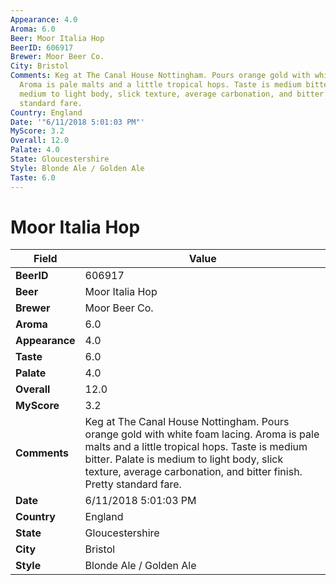 ```yaml
---
Appearance: 4.0
Aroma: 6.0
Beer: Moor Italia Hop
BeerID: 606917
Brewer: Moor Beer Co.
City: Bristol
Comments: Keg at The Canal House Nottingham. Pours orange gold with white foam lacing.
  Aroma is pale malts and a little tropical hops. Taste is medium bitter. Palate is
  medium to light body, slick texture, average carbonation, and bitter finish. Pretty
  standard fare.
Country: England
Date: '"6/11/2018 5:01:03 PM"'
MyScore: 3.2
Overall: 12.0
Palate: 4.0
State: Gloucestershire
Style: Blonde Ale / Golden Ale
Taste: 6.0
---
```


# Moor Italia Hop

| Field         | Value |
|---------------|-------|
| **BeerID** | 606917 |
| **Beer** | Moor Italia Hop |
| **Brewer** | Moor Beer Co. |
| **Aroma** | 6.0 |
| **Appearance** | 4.0 |
| **Taste** | 6.0 |
| **Palate** | 4.0 |
| **Overall** | 12.0 |
| **MyScore** | 3.2 |
| **Comments** | Keg at The Canal House Nottingham. Pours orange gold with white foam lacing. Aroma is pale malts and a little tropical hops. Taste is medium bitter. Palate is medium to light body, slick texture, average carbonation, and bitter finish. Pretty standard fare. |
| **Date** | 6/11/2018 5:01:03 PM |
| **Country** | England |
| **State** | Gloucestershire |
| **City** | Bristol |
| **Style** | Blonde Ale / Golden Ale |

